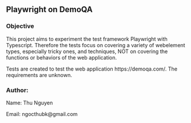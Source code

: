 ## Playwright on DemoQA
### Objective
<p> This project aims to experiment the test framework Playwright with Typescript.
 Therefore the tests focus on covering a variety of webelement types, especially tricky ones, and techniques, NOT on covering the functions or behaviors of the web application. </p>

 <p>Tests are created to test the web application https://demoqa.com/. 
 The requirements are unknown.
 </p>

 ### Author:
<p> Name: Thu Nguyen
</p>
<p>
Email: ngocthubk@gmail.com
</p>
